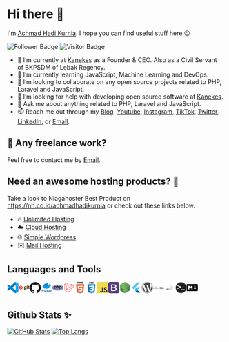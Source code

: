 # Hi there 👋
I'm [Achmad Hadi Kurnia](https://achmadhadikurnia.github.io). I hope you can find
useful stuff here 😉

![Follower Badge](https://img.shields.io/github/followers/achmadhadikurnia)
![Visitor
Badge](https://visitor-badge.glitch.me/badge?page_id=achmadhadikurnia.visitor-badge)

- 🔭 I’m currently at [Kanekes](https://kanekes.com) as a Founder & CEO. Also as
  a Civil Servant of BKPSDM of Lebak Regency.
- 🌱 I’m currently learning JavaScript, Machine Learning and DevOps.
- 👯 I’m looking to collaborate on any open source projects related to PHP,
  Laravel and JavaScript.
- 🤔 I’m looking for help with developing open source software at [Kanekes](https://github.com/kanekescom).
- 💬 Ask me about anything related to PHP, Laravel and JavaScript.
- 📫 Reach me out through my
[Blog](https://achmadhadikurnia.com),
[Youtube](https://www.youtube.com/@achmadhadikurnia),
[Instagram](https://instagram.com/achmadhadikurnia),
[TikTok](https://tiktok.com/@achmadhadikurnia),
[Twitter](https://twitter.com/imachmadhadi),
[LinkedIn](https://www.linkedin.com/in/achmadhadikurnia), or
[Email](mailto:imachmadhadikurnia@gmail.com).
<!-- - 😄 Pronouns: He / Him. -->
<!-- - ⚡ Fun fact: Nope. -->

## 💼 Any freelance work?
Feel free to contact me by [Email](mailto:imachmadhadikurnia@gmail.com).

## Need an awesome hosting products? 🛒
Take a look to Niagahoster Best Product on https://nh.co.id/achmadhadikurnia or check out these links below.
- 🔥 [Unlimited Hosting](https://www.niagahoster.co.id/ref/68898?r=hosting-murah)
- ☁️ [Cloud Hosting](https://www.niagahoster.co.id/ref/68898?r=cloud-hosting)
- 🌐 [Simple Wordpress](https://www.niagahoster.co.id/ref/68898?r=simple-wordpress)
- ✉️ [Mail Hosting](https://www.niagahoster.co.id/ref/68898?r=email-hosting)

## Languages and Tools
<img align="left" alt="Visual Studio Code" width="26px" src="https://raw.githubusercontent.com/github/explore/main/topics/visual-studio-code/visual-studio-code.png" />
<img align="left" alt="Git" width="26px" src="https://raw.githubusercontent.com/github/explore/main/topics/git/git.png" />
<img align="left" alt="GitHub" width="26px" src="https://raw.githubusercontent.com/github/explore/main/topics/github/github.png" />
<img align="left" alt="Docker" width="26px"
src="https://raw.githubusercontent.com/github/explore/main/topics/docker/docker.png"
/>
<img align="left" alt="PHP" width="26px"
src="https://raw.githubusercontent.com/github/explore/main/topics/php/php.png"
/>
<img align="left" alt="Laravel" width="26px"
src="https://raw.githubusercontent.com/github/explore/main/topics/laravel/laravel.png"
/>
<img align="left" alt="HTML5" width="26px" src="https://raw.githubusercontent.com/github/explore/main/topics/html/html.png" />
<img align="left" alt="CSS3" width="26px" src="https://raw.githubusercontent.com/github/explore/main/topics/css/css.png" />
<img align="left" alt="JavaScript" width="26px" src="https://raw.githubusercontent.com/github/explore/main/topics/javascript/javascript.png" />
<img align="left" alt="Bootstrap" width="26px"
src="https://raw.githubusercontent.com/github/explore/main/topics/bootstrap/bootstrap.png"
/>
<img align="left" alt="Node.js" width="26px" src="https://raw.githubusercontent.com/github/explore/main/topics/nodejs/nodejs.png"
/>
<img align="left" alt="Flutter" width="26px"
src="https://raw.githubusercontent.com/github/explore/main/topics/flutter/flutter.png"
/>
<img align="left" alt="Wordpress" width="26px"
src="https://raw.githubusercontent.com/github/explore/main/topics/wordpress/wordpress.png"
/>
<img align="left" alt="MikroTik" width="26px"
src="https://raw.githubusercontent.com/github/explore/main/topics/mikrotik/mikrotik.png"
/>
<img align="left" alt="MySql" width="26px"
src="https://raw.githubusercontent.com/github/explore/main/topics/mysql/mysql.png"
/>
<img align="left" alt="Terminal" width="26px" src="https://raw.githubusercontent.com/github/explore/main/topics/terminal/terminal.png" />
<img align="left" alt="Markdown" width="26px"
src="https://raw.githubusercontent.com/github/explore/main/topics/markdown/markdown.png"
/>
<br />
<br />

<!--
## ☕ My popular repositories:
 -->

## Github Stats ✨
[![GitHub
Stats](https://github-readme-stats.vercel.app/api?username=achmadhadikurnia&show_icons=true&count_private=true&show_owner=true)](https://github.com/achmadhadikurnia)
[![Top
Langs](https://github-readme-stats.vercel.app/api/top-langs/?username=achmadhadikurnia&layout=compact)](https://github.com/achmadhadikurnia)
